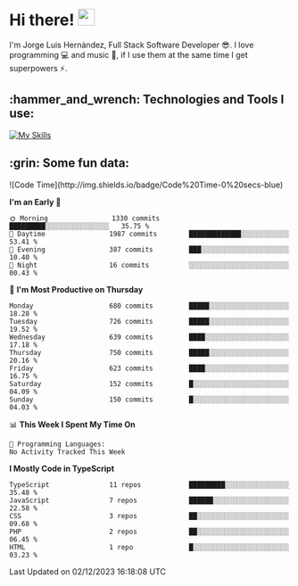 <h1 align="left">
 <abc>
  <br>Hi there! <img src="https://user-images.githubusercontent.com/42378118/110234147-e3259600-7f4e-11eb-95be-0c4047144dea.gif" width="30"><br>
 </abc>
</h1>

I'm Jorge Luis Hernández, Full Stack Software Developer :sunglasses:. I love programming :computer: and music :musical_score:, if I use them at the same time I get superpowers :zap:. 


<h2 align="left">:hammer_and_wrench: Technologies and Tools I use:</h2>

[![My Skills](https://skillicons.dev/icons?i=js,ts,html,css,py,vue,react,next,nest,postgres,mysql)](https://skillicons.dev)

<h2 align="left">:grin: Some fun data:</h2>
<!--START_SECTION:waka-->
![Code Time](http://img.shields.io/badge/Code%20Time-0%20secs-blue)

**I'm an Early 🐤** 

```text
🌞 Morning                1330 commits        █████████░░░░░░░░░░░░░░░░   35.75 % 
🌆 Daytime                1987 commits        █████████████░░░░░░░░░░░░   53.41 % 
🌃 Evening                387 commits         ███░░░░░░░░░░░░░░░░░░░░░░   10.40 % 
🌙 Night                  16 commits          ░░░░░░░░░░░░░░░░░░░░░░░░░   00.43 % 
```
📅 **I'm Most Productive on Thursday** 

```text
Monday                   680 commits         █████░░░░░░░░░░░░░░░░░░░░   18.28 % 
Tuesday                  726 commits         █████░░░░░░░░░░░░░░░░░░░░   19.52 % 
Wednesday                639 commits         ████░░░░░░░░░░░░░░░░░░░░░   17.18 % 
Thursday                 750 commits         █████░░░░░░░░░░░░░░░░░░░░   20.16 % 
Friday                   623 commits         ████░░░░░░░░░░░░░░░░░░░░░   16.75 % 
Saturday                 152 commits         █░░░░░░░░░░░░░░░░░░░░░░░░   04.09 % 
Sunday                   150 commits         █░░░░░░░░░░░░░░░░░░░░░░░░   04.03 % 
```


📊 **This Week I Spent My Time On** 

```text
💬 Programming Languages: 
No Activity Tracked This Week
```

**I Mostly Code in TypeScript** 

```text
TypeScript               11 repos            █████████░░░░░░░░░░░░░░░░   35.48 % 
JavaScript               7 repos             ██████░░░░░░░░░░░░░░░░░░░   22.58 % 
CSS                      3 repos             ██░░░░░░░░░░░░░░░░░░░░░░░   09.68 % 
PHP                      2 repos             ██░░░░░░░░░░░░░░░░░░░░░░░   06.45 % 
HTML                     1 repo              █░░░░░░░░░░░░░░░░░░░░░░░░   03.23 % 
```




 Last Updated on 02/12/2023 16:18:08 UTC
<!--END_SECTION:waka-->
